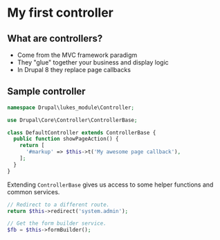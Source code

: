 # My first controller


## What are controllers?

- Come from the MVC framework paradigm
- They "glue" together your business and display logic
- In Drupal 8 they replace page callbacks


## Sample controller

```php
namespace Drupal\lukes_module\Controller;

use Drupal\Core\Controller\ControllerBase;

class DefaultController extends ControllerBase {
  public function showPageAction() {
    return [
      '#markup' => $this->t('My awesome page callback'),
    ];
  }
}
```


Extending `ControllerBase` gives us access to some helper functions and common
services.

```php
// Redirect to a different route.
return $this->redirect('system.admin');

// Get the form builder service.
$fb = $this->formBuilder();
```
